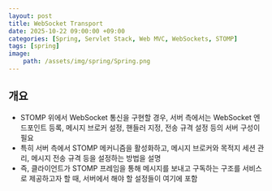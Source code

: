 ```yaml
---
layout: post
title: WebSocket Transport
date: 2025-10-22 09:00:00 +09:00
categories: [Spring, Servlet Stack, Web MVC, WebSockets, STOMP]
tags: [spring]
image:
    path: /assets/img/spring/Spring.png
---
```



## 개요

- STOMP 위에서 WebSocket 통신을 구현할 경우, 서버 측에서는 WebSocket 엔드포인트 등록, 메시지 브로커 설정, 핸들러 지정, 전송 규격 설정 등의 서버 구성이 필요
- 특히 서버 측에서 STOMP 메커니즘을 활성화하고, 메시지 브로커와 목적지 세션 관리, 메시지 전송 규격 등을 설정하는 방법을 설명
- 즉, 클라이언트가 STOMP 프레임을 통해 메시지를 보내고 구독하는 구조를 서비스로 제공하고자 할 때, 서버에서 해야 할 설정들이 여기에 포함